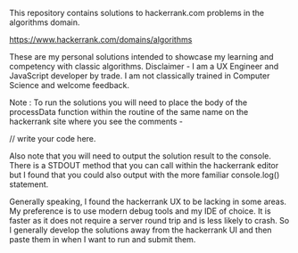 This repository contains solutions to hackerrank.com problems in the algorithms
domain.

https://www.hackerrank.com/domains/algorithms

These are my personal solutions intended to showcase my learning and competency
with classic algorithms. Disclaimer - I am a UX Engineer and JavaScript developer
by trade. I am not classically trained in Computer Science and welcome feedback.

Note : To run the solutions you will need to place the body of the processData
function within the routine of the same name on the hackerrank site where you
see the comments -

// write your code here.

Also note that you will need to output the solution result to the console. There
is a STDOUT method that you can call within the hackerrank editor but I found
that you could also output with the more familiar console.log() statement.

Generally speaking, I found the hackerrank UX to be lacking in some areas. My
preference is to use modern debug tools and my IDE of choice. It is faster as it
does not require a server round trip and is less likely to crash. So I generally
develop the solutions away from the hackerrank UI and then paste them in when
I want to run and submit them.